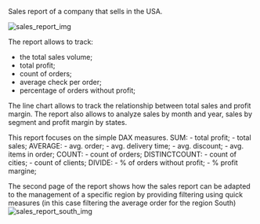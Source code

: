 Sales report of a company that sells in the USA.

![sales_report_img](https://github.com/user-attachments/assets/71651741-8c49-4480-b721-a79ea52d0608)

The report allows to track:
- the total sales volume;
- total profit;
- count of orders;
- average check per order;
- percentage of orders without profit;

The line chart allows to track the relationship between total sales and profit margin.
The report also allows to analyze sales by month and year, sales by segment and profit margin by states.

This report focuses on the simple DAX measures.
SUM:
    - total profit;
    - total sales;
AVERAGE:
    - avg. order;
    - avg. delivery time;
    - avg. discount;
    - avg. items in order;
COUNT:
    - count of orders;
DISTINCTCOUNT:
    - count of cities;
    - count of clients;
DIVIDE:
    - % of orders without profit;
    - % profit margine;

The second page of the report shows how the sales report can be adapted to the management of a specific region by providing filtering using quick measures (in this case filtering the average order for the region South)
![sales_report_south_img](https://github.com/user-attachments/assets/30fe6584-1882-4d50-a7db-b63f4fa53369)
    

